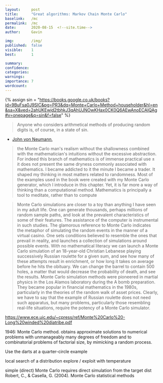 ```yaml
---
layout:     post
title:      "Great algorithms: Markov Chain Monte Carlo"
baselink:   /mc
permalink:  /mc
date:       2020-08-15  <!--site.time-->
author:     Gavin

img:        /img/
published:	false
visible: 	1
best:		1

summary:    
confidence:	
categories: 
warnings:	
importance: 7
wordcount:		
---
```


{%	assign sin = "https://books.google.co.uk/books?id=9BuFsa0J9SIC&pg=PR3&dq=Monte+Carlo+Method+householder&hl=en&sa=X&ved=2ahUKEwjd2tbhkJ3qAhUJNOwKHax0CK0Q6AEwAnoECAIQAg#v=onepage&q=sin&f=false"	%}




> Anyone who considers arithmetical methods of producing random digits is, of course, in a state of sin. 

- <a href="{{sin}}">John von Neumann</a>, 

> the Monte Carlo man's realism without the shallowness combined with the mathematician's intuitions without the excessive abstraction. For indeed this branch of mathematics is of immense practical use ± it does not present the same dryness commonly associated with mathematics. I became addicted to it the minute I became a trader. It shaped my thinking in most matters related to randomness. Most of the examples used in the book were created with my Monte Carlo generator, which I introduce in this chapter. Yet, it is far more a way of thinking than a computational method. Mathematics is principally a tool to meditate, rather than to compute 

> Monte Carlo simulations are closer to a toy than anything I have seen in my adult life. One can generate thousands, perhaps millions of random sample paths, and look at the prevalent characteristics of some of their features. The assistance of the computer is instrumental in such studies. The glamorous reference to Monte Carlo indicates the metaphor of simulating the random events in the manner of a virtual casino. One sets conditions believed to resemble the ones that prevail in reality, and launches a collection of simulations around possible events. With no mathematical literacy we can launch a Monte Carlo simulation of an 18-year-old Christian Lebanese playing successively Russian roulette for a given sum, and see how many of these attempts result in enrichment, or how long it takes on average before he hits the obituary. We can change the barrel to contain 500 holes, a matter that would decrease the probability of death, and see the results. Monte Carlo simulation methods were pioneered in martial physics in the Los Alamos laboratory during the A bomb preparation. They became popular in financial mathematics in the 1980s, particularly in the theories of the random walk of asset prices. Clearly, we have to say that the example of Russian roulette does not need such apparatus, but many problems, particularly those resembling real-life situations, require the potency of a Monte Carlo simulator.


https://www.ece.uic.edu/~cpress/ref/Monte%20Carlo%20-Long%20winded%20diatribe.pdf




1946: Monte Carlo method. obtains approximate solutions to numerical problems with unmanageably many degrees of
freedom and to combinatorial problems of factorial size, by mimicking a random process.  

Use the darts at a quarter-circle example



local search of a distribution
explore / exploit with temperature


simple (direct) Monte Carlo requires direct simulation from the target dist 
Robert, C., & Casella, G. (2004). Monte Carlo statistical methods